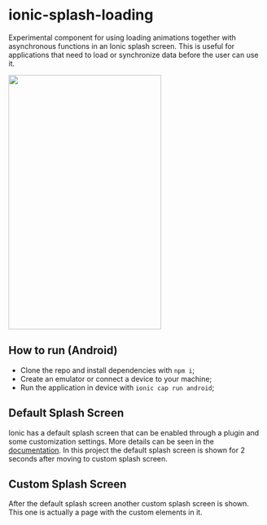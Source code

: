 # ionic-splash-loading
Experimental component for using loading animations together with asynchronous functions in an Ionic splash screen. This is useful for applications that need to load or synchronize data before the user can use it.

<img src="https://github.com/leonardofmed/ionic-splash-loading/blob/main/src/assets/emulator.gif)" width="300" height="500"/>

## How to run (Android)
- Clone the repo and install dependencies with `npm i`;
- Create an emulator or connect a device to your machine;
- Run the application in device with `ionic cap run android`;

## Default Splash Screen
Ionic has a default splash screen that can be enabled through a plugin and some customization settings. More details can be seen in the [documentation](https://ionicframework.com/docs/native/splash-screen). In this project the default splash screen is shown for 2 seconds after moving to custom splash screen.

## Custom Splash Screen
After the default splash screen another custom splash screen is shown. This one is actually a page with the custom elements in it.
